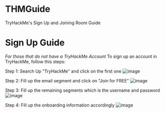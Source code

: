# THMGuide
TryHackMe's Sign Up and Joining Room Guide

# Sign Up Guide
*For those that do not have a TryHackMe Account*
To sign up an account in TryHackMe, follow this steps:

Step 1: Search Up "TryHackMe" and click on the first one
![image](https://github.com/ZhiHaoZinc/THMGuide/assets/149494620/c1b5ce72-42e1-4ab3-ab33-49d5afb6a103)

Step 2: Fill up the email segment and click on "Join for FREE"
![image](https://github.com/ZhiHaoZinc/THMGuide/assets/149494620/7e650643-16ba-4e05-aab7-78cda28654c8)

Step 3: Fill up the remaining segments which is the username and password
![image](https://github.com/ZhiHaoZinc/THMGuide/assets/149494620/5237309d-36df-4208-acb9-215a954d8613)

Step 4: Fill up the onboarding information accordingly
![image](https://github.com/ZhiHaoZinc/THMGuide/assets/149494620/7b15a8d3-7d52-441f-8a4a-65de21e4883b)
